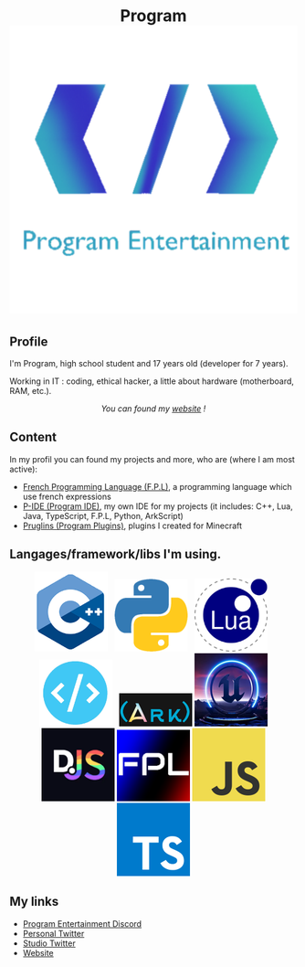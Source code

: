 <h1 align="center">
    Program<br>
    <img src="img/Logo PE V2.png">
</h1>

## Profile

I'm Program, high school student and 17 years old (developer for 7 years).

Working in IT : coding, ethical hacker, a little about hardware (motherboard, RAM, etc.).

<p align="center">
    <i>You can found my <a href="https://program132.github.io/home.html">website</a> !</i>
</p>

## Content

<p>In my profil you can found my projects and more, who are (where I am most active):
    <ul>
        <li><a href="https://github.com/French-Programming-Language">French Programming Language (F.P.L)</a>, a programming language which use french expressions</li>
        <li><a href="https://github.com/Program132/P-IDE">P-IDE (Program IDE)</a>, my own IDE for my projects (it includes: C++, Lua, Java, TypeScript, F.P.L, Python, ArkScript)</li>
        <li><a href="https://github.com/Pruglins">Pruglins (Program Plugins)</a>, plugins I created for Minecraft</li>
    </ul>
</p>

## Langages/framework/libs I'm using.

<p align="center">
    <img width="128px" src="img/cpp.png" />&nbsp;&nbsp;
    <img width="128px" src="img/Python logo.png" />&nbsp;&nbsp;
    <img width="128px" src="img/lua.png" />&nbsp;&nbsp;
    <img width="128px" src="img/Web.png" />&nbsp;&nbsp;
    <img width="128px" src="img/ArkScript.png" />
    <img width="128px" src="img/UE5.png" />
    <img width="128px" src="img/DJS.png" />
    <img width="128px" src="img/FPL Logo (Cubique).png" />
    <img width="128px" src="img/JS Logo.png" />
    <img width="128px" src="img/TS Logo.png" />
</p>

## My links

- [Program Entertainment Discord](https://discord.gg/gVt5eUQbvp)
- [Personal Twitter](https://twitter.com/Program_Off)
- [Studio Twitter](https://twitter.com/ProgramE_Off)
- [Website](https://program132.github.io/home.html")
